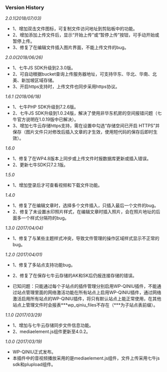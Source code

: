 ### Version History

*2.0.1(2018/07/03)*
* 1、增加双击文件图标，可复制文件访问地址到剪贴板中的功能。
* 2、增加添加上传文件后，显示“开始上传”或“暂停上传”按钮，可手动开始或暂停上传。
* 3、修复了在编辑文件插入图片界面，不能上传文件的bug。

*2.0.0(2018/06/26)*
* 1、七牛JS SDK升级到2.3.0版。
* 2、可自动根据bucket查询上传服务器地址，可支持华东、华北、华南、北美、新加坡区域存储。
* 3、开启https支持时，上传文件也同步采用https协议。

*1.6.1 (2018/06/18)*
* 1、七牛PHP SDK升级到7.2.6版。
* 2、七牛JS SDK升级到1.0.24版，解决了使用非华东机房的空间报错问题（七牛官方说明在1.0.19版中已解决）。
* 3、增加七牛云存储https支持，需在设置中勾选“存储空间已开启 HTTPS”并保存（图片文件只对修改后插入文章的才生效，使用短代码的保存后即时生效）。

*1.6.0*
* 1、修复了在WP4.8版本上同步或上传文件时报数据库更新或插入错误。
* 2、更新七牛SDK只7.2.1版。

*1.5.0*
* 1、增加登录后才可查看视频和下载文件功能。

*1.4.0*
* 1、修复了在编辑文章时，选择多个文件插入，只插入最后一个文件的bug。
* 2、修复了未设置水印照片样式，在编辑文章时插入照片，会在照片地址的后面多一个样式分隔符的bug。

*1.3.0 (2017/04/04)*
* 1、修复了与某些主题样式冲突，导致文件管理的操作区域样式显示不正常的bug。

*1.2.0 (2017/04/01)*
* 1、修复了多站点支持功能bug。
* 2、修复了在保存七牛云存储的AK和SK后仍报连接存储的错误。

*  已知问题：只能通过每个子站点的插件管理分别启用WP-QINIU插件，不能通过站点管理里面的网络激活功能在所有站点上启用WP-QINIU插件，通过网络激活启用所有站点的WP-QINIU插件，将只有默认站点上能正常使用，在其他站点上管理文件时会报表***wp_qiniu_files不存在（***为子站点表前缀）。

*1.1.0 (2017/03/29)*
* 1、增加与七牛云存储同步文件信息功能。
* 2、mediaelement.js组件更新至4.0.2。

*1.0.0 (2017/03/19)*
* WP-QINIU正式发布。
* 本插件中的音视频播放采用的是mediaelement.js组件，文件上传采用七牛js sdk和plupload组件。
